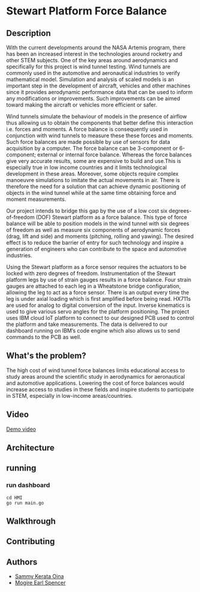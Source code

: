 # Stewart Platform Force Balance


## Description
With the current developments around the NASA Artemis program, there has been an increased interest in the technologies around rocketry and other STEM subjects. One of the key areas around aerodynamics and specifically for this project is wind tunnel testing. Wind tunnels are commonly used in the automotive and aeronautical industries to verify mathematical model. Simulation and analysis of scaled models is an important step in the development of aircraft, vehicles and other machines since it provides aerodynamic performance data that can be used to inform any modifications or improvements. Such improvements can be aimed toward making the aircraft or vehicles more efficient or safer.

Wind tunnels simulate the behaviour of models in the presence of airflow thus allowing us to obtain the components that better define this interaction i.e. forces and moments. A force balance is consequently used in conjunction with wind tunnels to measure these these forces and moments.  Such force balances are made possible by use of sensors for data acquisition by a computer. The force balance can be 3-component or 6-component; external or internal force balance. Whereas the force balances give very accurate results, some are expensive to build and use.This is especially true in low income countries and it limits technological development in these areas.  Moreover, some objects require complex manoeuvre simulations to imitate the actual
movements in air. There is therefore the need for a solution that can achieve dynamic positioning of objects in the wind tunnel while at the same time obtaining force and moment measurements.

Our project intends to bridge this gap by the use of a low cost six degrees-of-freedom (DOF) Stewart platform as a force balance. This type of force balance will be able to position models in the wind tunnel with six degrees of freedom as well as measure six components of aerodynamic forces (drag, lift and side) and moments (pitching, rolling and yawing). The desired effect is to reduce the barrier of entry for such technology and inspire a generation of engineers who can contribute to the space and automotive industries. 

Using the Stewart platform as a force sensor requires the actuators to be locked with zero degrees of freedom. Instrumentation of the Stewart platform legs by use of strain gauges results in a force balance. Four strain gauges are attached to each leg in a Wheatstone bridge configuration, allowing the leg to act as a force sensor. There is an output every time the leg is under axial loading which is first amplified before being read. HX711s are used for analog to digital conversion of the input. Inverse kinematics is used to give various servo angles for the platform positioning. The project uses IBM cloud IoT platform to connect to our designed PCB used to control the platform and take measurements. The data is delivered to our dashboard running on IBM’s code engine which also allows us to send commands to the PCB as well. 

## What's the problem?
The high cost of wind tunnel force balances limits educational access to study areas around the scientific study in aerodynamics for aeronautical and automotive applications. Lowering the cost of force balances would increase access to studies in these fields and inspire students to participate in STEM, especially in low-income areas/countries.


## Video
[Demo video](https://youtu.be/RzLx-dEQbK0)
## Architecture 

## running
### run dashboard
`cd HMI` \
`go run main.go`

## Walkthrough

## Contributing

## Authors
- [Sammy Kerata Oina](https://www.linkedin.com/in/sammy-oina-b1774110b/)
- [Mogire Earl Spencer](https://www.linkedin.com/in/earl-spencer-b03056204//)


